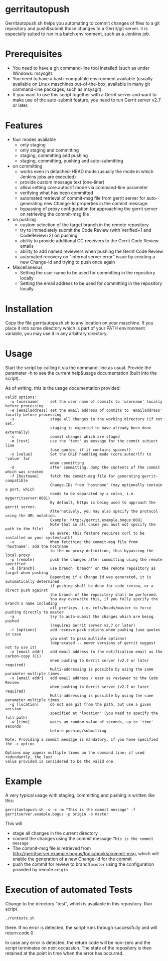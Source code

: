 gerritautopush
==============

Gerritautopush.sh helps you automating to commit changes of files to a git repository and push&submit those changes to a Gerrit/git server. it is especially suited to run in a batch environment, such as a Jenkins job.

# Prerequisites
* You need to have a git command-line tool installed (such as under Windows: msysgit).
* You need to have a bash-compatible environment available (usually available on Linux maschines out-of-the-box, available in many git command-line packages, such as msysgit).
* If you want to use this script together with a Gerrit server and want to make use of the auto-submit feature, you need to run Gerrit server v2.7 or later.

# Features
* four modes available
  * only staging
  * only staging and committing
  * staging, committing and pushing
  * staging, committing, pushing and auto-submitting
* on committing
  * works even in detached-HEAD mode (usually the mode in which Jenkins jobs are executed)
  * provide custom message text (one-liner)
  * allow setting core.autocrlf mode via command-line parameter
  * verifying what has been committed
  * automated retrieval of commit-msg file from gerrit server for auto-generating new Change-Id properties in the commit message.
  * bypassing of proxy configuration for approaching the gerrit server on retrieving the commit-msg file
* on pushing
  * custom selection of the target branch in the remote repository
  * try to immediately submit the Code Review (with Verified+1 and CodeReview+2) on pushing
  * ability to provide additional CC receivers to the Gerrit Code Review emails
  * ability to add named reviewers when pushing the Gerrit Code Review
  * automated recovery on "internal server error" issue by creating a new Change-Id and trying to push once again
* Miscellaneous
  * Setting the user name to be used for committing in the repository locally
  * Setting the email address to be used for committing in the repository locally

# Installation
Copy the file gerritautopush.sh to any location on your maschine. If you place it into some directory which is part of your PATH environment variable, you may use it in any arbitrary directory.

# Usage
Start the script by calling it via the command-line as usual.
Provide the parameter -h to see the current help&usage documentation (built into the script).

As of writing, this is the usage documentation provided:
```
valid options:
  -u [username]     set the user name of commits to 'username' locally before processing
  -e [emailaddress] set the email address of commits to 'emailaddress' locally before processing
  -s                stage all changes in the working directory (if not set, 
                    staging is expected to have already been done externally)
  -c                commit changes which are staged
  -m [text]         use the 'text' as message for the commit subject line 
                    (use quotes, if it contains spaces!)
  -n [value]        Set the CRLF handling mode (core.autocrlf) to 'value' for
                    when committing
  -d                after committing, dump the contents of the commit which was created
  -f [hostname]     fetch the commit-msg file for generating gerrit-compatible
                    Change-IDs from 'hostname' (may optionally contain a port, which
                    needs to be separated by a colon, i.e. mygerritserver:8081)
                    By default, https is being used to approach the gerrit server.
                    Alternatively, you may also specify the protocol using the URL notation.
                    Example: http://gerrit.example.bogus:8081
                    Note that in all cases you must not specify the path to the file!
                    Be aware: this feature requires curl to be installed on your system/path!
  -x                When fetcthing the commit-msg file from 'hostname', add the hostname
                    to the no-proxy definition, thus bypassing the local proxy
  -p [remote]       push the changes after committing using the remote specified
  -b [branch]       use branch 'branch' on the remote repository as target when pushing
                    Depending if a Change Id was generated, it is automatically determined
                    if pushing shall be done for code review, or a direct push against
                    the branch of the repository shall be performed.
                    You may overwrite this, if you fully specify the branch's name including
                    all prefixes, i.e. refs/heads/master to force pushing directly to master
  -a                try to auto-submit the changes which are being pushed
                    (requires Gerrit server v2.7 or later)
  -r [options]      add receive-pack options when pushing (use quotes in case
                    you want to pass multiple options)
                    (deprecated -- newer versions of gerrit suggest not to use it)
  -o [email addr]   add email address to the notification email as the carbon-copy (CC)
                    when pushing to Gerrit server (v2.7 or later required)
                    Multi-addressing is possible by using the same parameter multiple times.
  -v [email addr]   add email address / user as reviewer to the Code Review
                    when pushing to Gerrit server (v2.7 or later required)
                    Multi-addressing is possible by using the same parameter multiple times.
  -g [location]     do not use git from the path, but use a given version
                    specified at 'location' (you need to specify the full path)
  -w [time]         waits an random value of seconds, up to 'time' seconds 
                    before pushing/submitting

Note: Providing a commit message is mandatory, if you have specified the -c option

Options may appear multiple times on the command line; if used redundantly, the last 
value provided is considered to be the valid one.
```

# Example
A very typical usage with staging, committing and pushing is written like this:
```
gerritautopush.sh -s -c -m "This is the commit message" -f gerritserver.example.bogus -p origin -b master
```
This will
* stage all changes in the current directory
* commit the changes using the commit message `This is the commit message`
* The commit-msg file is retrieved from http://gerritserver.example.bogus/tools/hooks/commit-msg, which will enable the generation of a new Change-Id for the commit
* push the commit for review to branch `master` using the configuration provided by remote `origin`

# Execution of automated Tests
Change to the directory "test", which is available in this repository.
Run script 
```
./runtests.sh
```

there. If no error is detected, the script runs through successfully and will return code 0. 

In case any error is detected, the return code will be non-zero and the script terminates on next occassion. The state of the repository is then retained at the point in time when the error has occurred.
